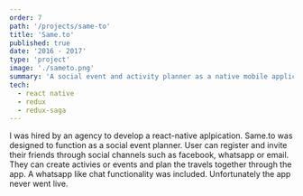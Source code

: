 ```yaml
---
order: 7
path: '/projects/same-to'
title: 'Same.to'
published: true
date: '2016 - 2017'
type: 'project'
image: './sameto.png'
summary: 'A social event and activity planner as a native mobile application.'
tech:
  - react native
  - redux
  - redux-saga
---
```


I was hired by an agency to develop a react-native aplpication. Same.to was designed to function as a social event planner. User can register and invite their friends through social channels such as facebook, whatsapp or email. They can create activies or events and plan the travels together through the app. A whatsapp like chat functionality was included. Unfortunately the app never went live.
